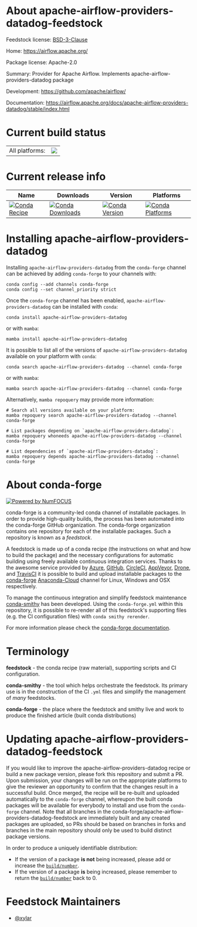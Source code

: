 About apache-airflow-providers-datadog-feedstock
================================================

Feedstock license: [BSD-3-Clause](https://github.com/conda-forge/apache-airflow-providers-datadog-feedstock/blob/main/LICENSE.txt)

Home: https://airflow.apache.org/

Package license: Apache-2.0

Summary: Provider for Apache Airflow. Implements apache-airflow-providers-datadog package

Development: https://github.com/apache/airflow/

Documentation: https://airflow.apache.org/docs/apache-airflow-providers-datadog/stable/index.html

Current build status
====================


<table><tr><td>All platforms:</td>
    <td>
      <a href="https://dev.azure.com/conda-forge/feedstock-builds/_build/latest?definitionId=11951&branchName=main">
        <img src="https://dev.azure.com/conda-forge/feedstock-builds/_apis/build/status/apache-airflow-providers-datadog-feedstock?branchName=main">
      </a>
    </td>
  </tr>
</table>

Current release info
====================

| Name | Downloads | Version | Platforms |
| --- | --- | --- | --- |
| [![Conda Recipe](https://img.shields.io/badge/recipe-apache--airflow--providers--datadog-green.svg)](https://anaconda.org/conda-forge/apache-airflow-providers-datadog) | [![Conda Downloads](https://img.shields.io/conda/dn/conda-forge/apache-airflow-providers-datadog.svg)](https://anaconda.org/conda-forge/apache-airflow-providers-datadog) | [![Conda Version](https://img.shields.io/conda/vn/conda-forge/apache-airflow-providers-datadog.svg)](https://anaconda.org/conda-forge/apache-airflow-providers-datadog) | [![Conda Platforms](https://img.shields.io/conda/pn/conda-forge/apache-airflow-providers-datadog.svg)](https://anaconda.org/conda-forge/apache-airflow-providers-datadog) |

Installing apache-airflow-providers-datadog
===========================================

Installing `apache-airflow-providers-datadog` from the `conda-forge` channel can be achieved by adding `conda-forge` to your channels with:

```
conda config --add channels conda-forge
conda config --set channel_priority strict
```

Once the `conda-forge` channel has been enabled, `apache-airflow-providers-datadog` can be installed with `conda`:

```
conda install apache-airflow-providers-datadog
```

or with `mamba`:

```
mamba install apache-airflow-providers-datadog
```

It is possible to list all of the versions of `apache-airflow-providers-datadog` available on your platform with `conda`:

```
conda search apache-airflow-providers-datadog --channel conda-forge
```

or with `mamba`:

```
mamba search apache-airflow-providers-datadog --channel conda-forge
```

Alternatively, `mamba repoquery` may provide more information:

```
# Search all versions available on your platform:
mamba repoquery search apache-airflow-providers-datadog --channel conda-forge

# List packages depending on `apache-airflow-providers-datadog`:
mamba repoquery whoneeds apache-airflow-providers-datadog --channel conda-forge

# List dependencies of `apache-airflow-providers-datadog`:
mamba repoquery depends apache-airflow-providers-datadog --channel conda-forge
```


About conda-forge
=================

[![Powered by
NumFOCUS](https://img.shields.io/badge/powered%20by-NumFOCUS-orange.svg?style=flat&colorA=E1523D&colorB=007D8A)](https://numfocus.org)

conda-forge is a community-led conda channel of installable packages.
In order to provide high-quality builds, the process has been automated into the
conda-forge GitHub organization. The conda-forge organization contains one repository
for each of the installable packages. Such a repository is known as a *feedstock*.

A feedstock is made up of a conda recipe (the instructions on what and how to build
the package) and the necessary configurations for automatic building using freely
available continuous integration services. Thanks to the awesome service provided by
[Azure](https://azure.microsoft.com/en-us/services/devops/), [GitHub](https://github.com/),
[CircleCI](https://circleci.com/), [AppVeyor](https://www.appveyor.com/),
[Drone](https://cloud.drone.io/welcome), and [TravisCI](https://travis-ci.com/)
it is possible to build and upload installable packages to the
[conda-forge](https://anaconda.org/conda-forge) [Anaconda-Cloud](https://anaconda.org/)
channel for Linux, Windows and OSX respectively.

To manage the continuous integration and simplify feedstock maintenance
[conda-smithy](https://github.com/conda-forge/conda-smithy) has been developed.
Using the ``conda-forge.yml`` within this repository, it is possible to re-render all of
this feedstock's supporting files (e.g. the CI configuration files) with ``conda smithy rerender``.

For more information please check the [conda-forge documentation](https://conda-forge.org/docs/).

Terminology
===========

**feedstock** - the conda recipe (raw material), supporting scripts and CI configuration.

**conda-smithy** - the tool which helps orchestrate the feedstock.
                   Its primary use is in the construction of the CI ``.yml`` files
                   and simplify the management of *many* feedstocks.

**conda-forge** - the place where the feedstock and smithy live and work to
                  produce the finished article (built conda distributions)


Updating apache-airflow-providers-datadog-feedstock
===================================================

If you would like to improve the apache-airflow-providers-datadog recipe or build a new
package version, please fork this repository and submit a PR. Upon submission,
your changes will be run on the appropriate platforms to give the reviewer an
opportunity to confirm that the changes result in a successful build. Once
merged, the recipe will be re-built and uploaded automatically to the
`conda-forge` channel, whereupon the built conda packages will be available for
everybody to install and use from the `conda-forge` channel.
Note that all branches in the conda-forge/apache-airflow-providers-datadog-feedstock are
immediately built and any created packages are uploaded, so PRs should be based
on branches in forks and branches in the main repository should only be used to
build distinct package versions.

In order to produce a uniquely identifiable distribution:
 * If the version of a package **is not** being increased, please add or increase
   the [``build/number``](https://docs.conda.io/projects/conda-build/en/latest/resources/define-metadata.html#build-number-and-string).
 * If the version of a package **is** being increased, please remember to return
   the [``build/number``](https://docs.conda.io/projects/conda-build/en/latest/resources/define-metadata.html#build-number-and-string)
   back to 0.

Feedstock Maintainers
=====================

* [@xylar](https://github.com/xylar/)

